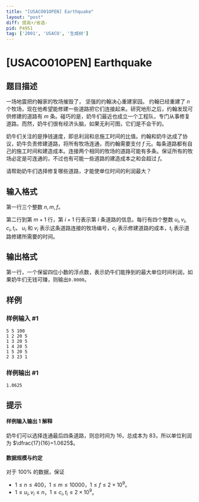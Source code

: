 ```yaml
---
title: "[USACO01OPEN] Earthquake"
layout: "post"
diff: 提高+/省选-
pid: P4951
tag: ['2001', 'USACO', '生成树']
---
```

# [USACO01OPEN] Earthquake
## 题目描述

一场地震把约翰家的牧场摧毁了， 坚强的约翰决心重建家园。 约翰已经重建了 $n$ 个牧场，现在他希望能修建一些道路把它们连接起来。研究地形之后，约翰发现可供修建的道路有 $m$ 条。碰巧的是，奶牛们最近也成立一个工程队，专门从事修复道路。而然，奶牛们很有经济头脑，如果无利可图，它们是不会干的。

奶牛们关注的是挣钱速度，即总利润和总施工时间的比值。约翰和奶牛达成了协议，奶牛负责修建道路，将所有牧场连通，而约翰需要支付 $f$ 元。每条道路都有自己的施工时间和建造成本。连接两个相同的牧场的道路可能有多条。保证所有的牧场必定是可连通的，不过也有可能一些道路的建造成本之和会超过 $f$。  

请帮助奶牛们选择修复哪些道路，才能使单位时间的利润最大？

## 输入格式

第一行三个整数 $n,m,f$。

第二行到第 $m+1$ 行，第 $i+1$ 行表示第 $i$ 条道路的信息。每行有四个整数 $u_i,v_i,c_i,t_i$， $u_i$ 和 $v_i$ 表示这条道路连接的牧场编号，$c_i$ 表示修建道路的成本，$t_i$ 表示道路修建所需要的时间。
## 输出格式

第一行，一个保留四位小数的浮点数，表示奶牛们能挣到的最大单位时间利润，如果奶牛们无钱可赚，则输出`0.0000`。
## 样例

### 样例输入 #1
```
5 5 100
1 2 20 5
1 3 20 5
1 4 20 5
1 5 20 5
2 3 23 1
```
### 样例输出 #1
```
1.0625
```
## 提示

#### 样例输入输出 1 解释

奶牛们可以选择连通最后四条道路，则总时间为 $16$，总成本为 $83$，所以单位利润为 $\dfrac{17}{16}=1.0625$。

#### 数据规模与约定

对于 $100\%$ 的数据，保证
- $1 \leq n \leq 400$，$1 \leq m \leq 10000$，$1 \leq f \leq 2 \times 10^9$。
- $1 \leq u_i,v_i \leq n$，$1 \leq c_i,t_i \leq 2 \times 10^9$。
